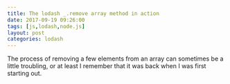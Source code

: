 ```yaml
---
title: The lodash _.remove array method in action
date: 2017-09-19 09:26:00
tags: [js,lodash,node.js]
layout: post
categories: lodash
---
```


The process of removing a few elements from an array can sometimes be a little troubling, or at least I remember that it was back when I was first starting out.

<!-- more -->
